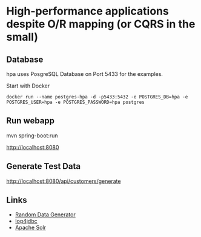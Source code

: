 # High-performance applications despite O/R mapping (or CQRS in the small)

## Database

hpa uses PosgreSQL Database on Port 5433 for the examples.

Start with Docker

    docker run --name postgres-hpa -d -p5433:5432 -e POSTGRES_DB=hpa -e POSTGRES_USER=hpa -e POSTGRES_PASSWORD=hpa postgres

## Run webapp
mvn spring-boot:run

[http://localhost:8080](http://localhost:8080)

## Generate Test Data
 
[http://localhost:8080/api/customers/generate](http://localhost:8080/api/customers/generate)

## Links
- [Random Data Generator](https://code.google.com/p/random-data-generator/)
- [log4jdbc](https://code.google.com/p/log4jdbc-log4j2/)
- [Apache Solr](http://lucene.apache.org/solr/)
